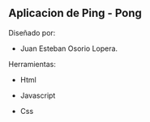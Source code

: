 Aplicacion de Ping - Pong
--------------------------

Diseñado por: 
- Juan Esteban Osorio Lopera.





Herramientas:

- Html

- Javascript

- Css
